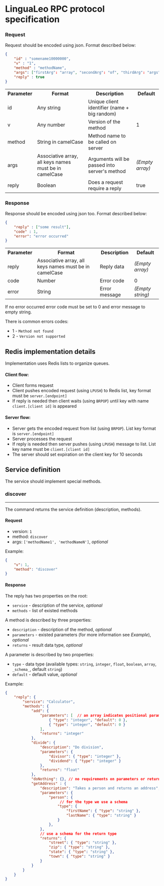 LinguaLeo RPC protocol specification
============

### Request
Request should be encoded using json. Format described below:

```json
{
    "id" : "somename10000000",
    "v" : "1",
    "method" : "methodName",
    "args": ["firstArg": "array", "secondArg": "of", "thirdArg": "args"],
    "reply" : true
}
```

<table>
<tr>
    <th>Parameter</th>
    <th>Format</th>
    <th>Description</th>
    <th>Default</td>
</tr>
<tr>
    <td>id</td>
    <td>Any string</td>
    <td>Unique client identifier (name + big random)</td>
    <td></td>
</tr>
<tr>
    <td>v</td>
    <td>Any number</td>
    <td>Version of the method</td>
    <td>1</td>
</tr>
<tr>
    <td>method</td>
    <td>String in camelCase</td>
    <td>Method name to be called on server</td>
    <td></td>
</tr>
<tr>
    <td>args</td>
    <td>Associative array, all keys names must be in camelCase</td>
    <td>Arguments will be passed into server's method</td>
    <td><em>(Empty array)</em></td>
</tr>
<tr>
    <td>reply</td>
    <td>Boolean</td>
    <td>Does a request require a reply</td>
    <td>true</td>
</tr>
</table>

### Response
Response should be encoded using json too. Format described below:

```json
{
    "reply" : ["some result"],
    "code" : 1,
    "error": "error occurred"
}
```

<table>
<tr>
    <th>Parameter</th>
    <th>Format</th>
    <th>Description</th>
    <th>Default</th>
</tr>
<tr>
    <td>reply</td>
    <td>Associative array, all keys names must be in camelCase</td>
    <td>Reply data</td>
    <td><em>(Empty array)</em></td>
</tr>
<tr>
    <td>code</td>
    <td>Number</td>
    <td>Error code</td>
    <td>0</td>
</tr>
<tr>
    <td>error</td>
    <td>String</td>
    <td>Error message</td>
    <td><em>(Empty string)</em></td>
</tr>
</table>

If no error occurred error code must be set to 0 and error message to empty string.

There is common errors codes:
* 1 - `Method not found`
* 2 - `Version not supported`

## Redis implementation details

Implementation uses Redis lists to organize queues.

#### Client flow:

* Client forms request
* Client pushes encoded request (using `LPUSH`) to Redis list, key format must be `server.[endpoint]`
* If reply is needed then client waits (using `BRPOP`) until key with name `client.[client id]` is appeared

#### Server flow:

* Server gets the encoded request from list (using `BRPOP`). List key format is `server.[endpoint]`
* Server processes the request
* If reply is needed then server pushes (using `LPUSH`) message to list. List key name must be `client.[client id]`
* The server should set expiration on the client key for 10 seconds

## Service definition ##

The service should implement special methods.

### discover ###

- - -

The command returns the service definition (description, methods).

#### Request ####

* version: `1`
* method: `discover`
* args: `['methodName1', 'methodNameN']`, _optional_

Example:

```json
{
    "v": 1,
    "method": "discover"
}
```

#### Response ####

The reply has two properties on the root: 
* `service` - description of the service, _optional_
* `methods` - list of existed methods

A method is described by three properties:
* `description` - description of the method, _optional_
* `parameters` - existed parameters (for more information see *Example*), _optional_
* `returns` - result data type, _optional_

A parameter is described by two properties:
* `type` - data type (available types: `string`, `integer`, `float`, `boolean`, `array`, `_schema_`, default `string`)
* `default` - default value, _optional_

Example:

```json
{
    "reply": {
        "service": "Calculator",
        "methods": {
            "add": {
                "parameters": [  // an array indicates positional parameters
                    { "type": "integer", "default": 0 },
                    { "type": "integer", "default": 0 }
                ],
                "returns": "integer"
            },
            "divide": {
                "description": "Do division",
                "parameters": {
                    "divisor": { "type": "integer" },
                    "dividend": { "type": "integer" }
                },
                "returns": "float"
            },
            "doNothing": {}, // no requirements on parameters or return type
            "getAddress" : {
                "description": "Takes a person and returns an address",
                "parameters": {
                    "person": {
                         // for the type we use a schema
                        "type": { 
                            "firstName": { "type": "string" }, 
                            "lastName": { "type": "string" } 
                        }
                    },
                },
                // use a schema for the return type
                "returns": {
                    "street": { "type": "string" },
                    "zip": { "type": "string" }, 
                    "state": { "type": "string" },
                    "town": { "type": "string" }
                }
            }
        }
    }
}
```
